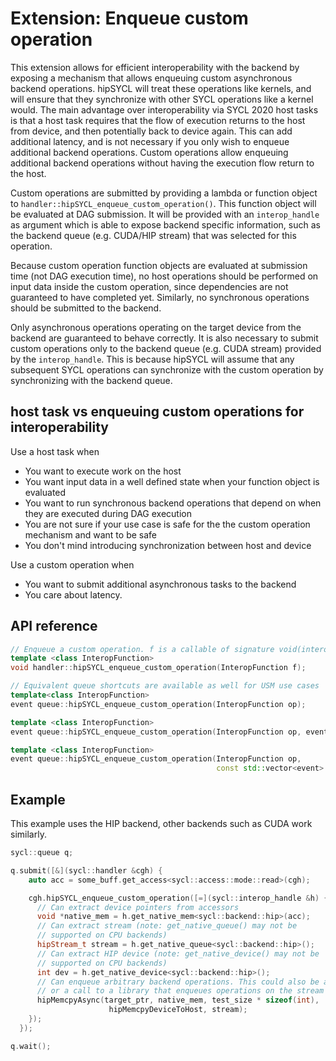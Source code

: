 # Extension: Enqueue custom operation

This extension allows for efficient interoperability with the backend by exposing a mechanism that allows enqueuing custom asynchronous backend operations. hipSYCL will treat these operations like kernels, and will ensure that they synchronize with other SYCL operations like a kernel would.
The main advantage over interoperability via SYCL 2020 host tasks is that a host task requires that the flow of execution returns to the host from device, and then potentially back to device again. This can add additional latency, and is not necessary if you only wish to enqueue additional backend operations. Custom operations allow enqueuing additional backend operations without having the execution flow return to the host.

Custom operations are submitted by providing a lambda or function object to `handler::hipSYCL_enqueue_custom_operation()`. This function object will be evaluated at DAG submission. It will be provided with an `interop_handle` as argument which is able to expose backend specific information, such as the backend queue (e.g. CUDA/HIP stream) that was selected for this operation.

Because custom operation function objects are evaluated at submission time (not DAG execution time), no host operations should be performed on input data inside the custom operation, since dependencies are not guaranteed to have completed yet. Similarly, no synchronous operations should be submitted to the backend.

Only asynchronous operations operating on the target device from the backend are guaranteed to behave correctly. It is also necessary to submit custom operations only to the backend queue (e.g. CUDA stream) provided by the `interop_handle`. This is because hipSYCL will assume that any subsequent SYCL operations can synchronize with the custom operation by synchronizing with the backend queue.

## host task vs enqueuing custom operations for interoperability

Use a host task when
* You want to execute work on the host
* You want input data in a well defined state when your function object is evaluated
* You want to run synchronous backend operations that depend on when they are executed during DAG execution
* You are not sure if your use case is safe for the the custom operation mechanism and want to be safe
* You don't mind introducing synchronization between host and device

Use a custom operation when
* You want to submit additional asynchronous tasks to the backend
* You care about latency.

## API reference

```c++
// Enqueue a custom operation. f is a callable of signature void(interop_handle).
template <class InteropFunction>
void handler::hipSYCL_enqueue_custom_operation(InteropFunction f);

// Equivalent queue shortcuts are available as well for USM use cases
template<class InteropFunction>
event queue::hipSYCL_enqueue_custom_operation(InteropFunction op);

template <class InteropFunction>
event queue::hipSYCL_enqueue_custom_operation(InteropFunction op, event dependency):

template <class InteropFunction>
event queue::hipSYCL_enqueue_custom_operation(InteropFunction op,
                                              const std::vector<event> &dependencies);

```

## Example

This example uses the HIP backend, other backends such as CUDA work similarly.
```c++
sycl::queue q;

q.submit([&](sycl::handler &cgh) {
    auto acc = some_buff.get_access<sycl::access::mode::read>(cgh);

    cgh.hipSYCL_enqueue_custom_operation([=](sycl::interop_handle &h) {
      // Can extract device pointers from accessors
      void *native_mem = h.get_native_mem<sycl::backend::hip>(acc);
      // Can extract stream (note: get_native_queue() may not be
      // supported on CPU backends)
      hipStream_t stream = h.get_native_queue<sycl::backend::hip>();
      // Can extract HIP device (note: get_native_device() may not be
      // supported on CPU backends)
      int dev = h.get_native_device<sycl::backend::hip>();
      // Can enqueue arbitrary backend operations. This could also be a kernel launch
      // or a call to a library that enqueues operations on the stream etc
      hipMemcpyAsync(target_ptr, native_mem, test_size * sizeof(int),
                      hipMemcpyDeviceToHost, stream);
    });
  });

q.wait();

```
